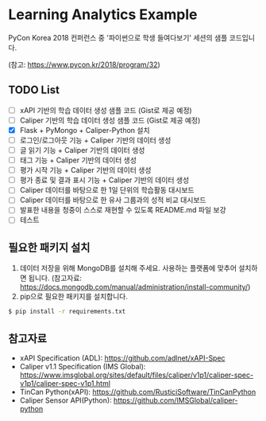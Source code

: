 # Learning Analytics Example

PyCon Korea 2018 컨퍼런스 중 '파이썬으로 학생 들여다보기' 세션의 샘플 코드입니다. 

(참고: https://www.pycon.kr/2018/program/32)

## TODO List

* [ ] xAPI 기반의 학습 데이터 생성 샘플 코드 (Gist로 제공 예정)
* [ ] Caliper 기반의 학습 데이터 생성 샘플 코드 (Gist로 제공 예정)
* [x] Flask + PyMongo + Caliper-Python 설치
* [ ] 로그인/로그아웃 기능 + Caliper 기반의 데이터 생성
* [ ] 글 읽기 기능 + Caliper 기반의 데이터 생성
* [ ] 태그 기능 + Caliper 기반의 데이터 생성
* [ ] 평가 시작 기능 + Caliper 기반의 데이터 생성
* [ ] 평가 종료 및 결과 표시 기능 + Caliper 기반의 데이터 생성
* [ ] Caliper 데이터를 바탕으로 한 1일 단위의 학습활동 대시보드
* [ ] Caliper 데이터를 바탕으로 한 유사 그룹과의 성적 비교 대시보드
* [ ] 발표한 내용을 청중이 스스로 재현할 수 있도록 README.md 파일 보강
* [ ] 테스트

## 필요한 패키지 설치

1. 데이터 저장을 위해 MongoDB를 설치해 주세요. 사용하는 플랫폼에 맞추어 설치하면 됩니다.
(참고자료: https://docs.mongodb.com/manual/administration/install-community/)
2. pip으로 필요한 패키지를 설치합니다.
```bash
$ pip install -r requirements.txt
```

## 참고자료

* xAPI Specification (ADL): https://github.com/adlnet/xAPI-Spec 
* Caliper v1.1 Specification (IMS Global): https://www.imsglobal.org/sites/default/files/caliper/v1p1/caliper-spec-v1p1/caliper-spec-v1p1.html 
* TinCan Python(xAPI): https://github.com/RusticiSoftware/TinCanPython 
* Caliper Sensor API(Python): https://github.com/IMSGlobal/caliper-python
